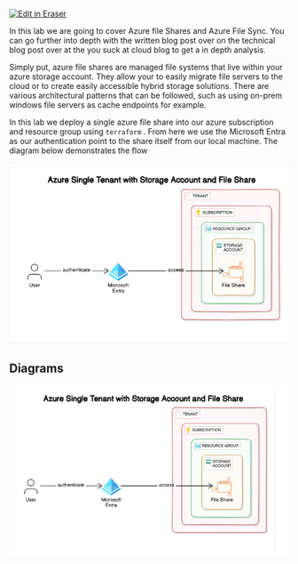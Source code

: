<p><a target="_blank" href="https://app.eraser.io/workspace/GpPinfiofPREsqOZRJGi" id="edit-in-eraser-github-link"><img alt="Edit in Eraser" src="https://firebasestorage.googleapis.com/v0/b/second-petal-295822.appspot.com/o/images%2Fgithub%2FOpen%20in%20Eraser.svg?alt=media&amp;token=968381c8-a7e7-472a-8ed6-4a6626da5501"></a></p>

In this lab we are going to cover Azure file Shares and Azure File Sync. You can go further into depth with the written blog post over on the technical blog post over at the you suck at cloud blog to get a in depth analysis.

Simply put, azure file shares are managed file systems that live within your azure storage account. They allow your to easily migrate file servers to the cloud or to create easily accessible hybrid storage solutions. There are various architectural patterns that can be followed, such as using on-prem windows file servers as cache endpoints for example.

In this lab we deploy a single azure file share into our azure subscription and resource group using `terraform` . From here we use the Microsoft Entra as our authentication point to the share itself from our local machine. The diagram below demonstrates the flow

![Figure 1](/.eraser/GpPinfiofPREsqOZRJGi___5TeIkEqzZuNt0Cv0uz03Dj9ejbv1___---figure---mToXA_4Buw_grckOP3X0H---figure---bNg73WNpL7u8zWkdX7xNBQ.png "Figure 1")


<!-- eraser-additional-content -->
## Diagrams
<!-- eraser-additional-files -->
<a href="/tech-guides/azure/az-104/2 - Storage/azure-file-shares/# Azure File Shares and Azure File Sync-Azure Single Tenant with Storage Account and File Share-1.eraserdiagram" data-element-id="8hat6ExEwk8MZCAzstnAL"><img src="/.eraser/GpPinfiofPREsqOZRJGi___5TeIkEqzZuNt0Cv0uz03Dj9ejbv1___---diagram----db0e8029aece7aa17a1ac359632c4632-Azure-Single-Tenant-with-Storage-Account-and-File-Share.png" alt="" data-element-id="8hat6ExEwk8MZCAzstnAL" /></a>
<!-- end-eraser-additional-files -->
<!-- end-eraser-additional-content -->
<!--- Eraser file: https://app.eraser.io/workspace/GpPinfiofPREsqOZRJGi --->